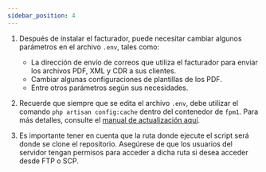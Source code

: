 ```yaml
---
sidebar_position: 4
---
```

1. Después de instalar el facturador, puede necesitar cambiar algunos parámetros en el archivo `.env`, tales como:
    - La dirección de envío de correos que utiliza el facturador para enviar los archivos PDF, XML y CDR a sus clientes.
    - Cambiar algunas configuraciones de plantillas de los PDF.
    - Entre otros parámetros según sus necesidades.

2. Recuerde que siempre que se edita el archivo `.env`, debe utilizar el comando `php artisan config:cache` dentro del contenedor de `fpm1`. Para más detalles, consulte el [manual de actualización aquí](link_to_manual).

3. Es importante tener en cuenta que la ruta donde ejecute el script será donde se clone el repositorio. Asegúrese de que los usuarios del servidor tengan permisos para acceder a dicha ruta si desea acceder desde FTP o SCP.
